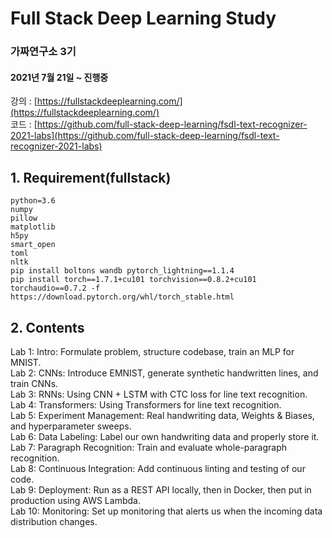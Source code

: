 # Full Stack Deep Learning Study
### 가짜연구소 3기
#### 2021년 7월 21일 ~ 진행중

강의 : [https://fullstackdeeplearning.com/](https://fullstackdeeplearning.com/)  
코드 : [https://github.com/full-stack-deep-learning/fsdl-text-recognizer-2021-labs](https://github.com/full-stack-deep-learning/fsdl-text-recognizer-2021-labs)


## 1. Requirement(fullstack)
```
python=3.6
numpy
pillow
matplotlib
h5py
smart_open
toml
nltk
pip install boltons wandb pytorch_lightning==1.1.4
pip install torch==1.7.1+cu101 torchvision==0.8.2+cu101 torchaudio==0.7.2 -f https://download.pytorch.org/whl/torch_stable.html
```


## 2. Contents  
Lab 1: Intro: Formulate problem, structure codebase, train an MLP for MNIST.  
Lab 2: CNNs: Introduce EMNIST, generate synthetic handwritten lines, and train CNNs.  
Lab 3: RNNs: Using CNN + LSTM with CTC loss for line text recognition.  
Lab 4: Transformers: Using Transformers for line text recognition.  
Lab 5: Experiment Management: Real handwriting data, Weights & Biases, and hyperparameter sweeps.  
Lab 6: Data Labeling: Label our own handwriting data and properly store it.  
Lab 7: Paragraph Recognition: Train and evaluate whole-paragraph recognition.  
Lab 8: Continuous Integration: Add continuous linting and testing of our code.  
Lab 9: Deployment: Run as a REST API locally, then in Docker, then put in production using AWS Lambda.  
Lab 10: Monitoring: Set up monitoring that alerts us when the incoming data distribution changes.  
